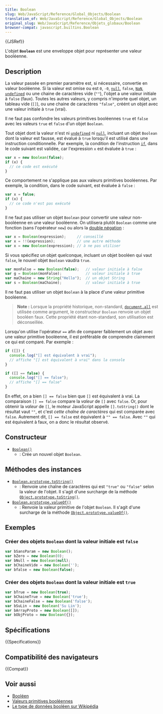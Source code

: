 ```yaml
---
title: Boolean
slug: Web/JavaScript/Reference/Global_Objects/Boolean
translation_of: Web/JavaScript/Reference/Global_Objects/Boolean
original_slug: Web/JavaScript/Reference/Objets_globaux/Boolean
browser-compat: javascript.builtins.Boolean
---
```

{{JSRef}}

L'objet **`Boolean`** est une enveloppe objet pour représenter une valeur booléenne.

## Description

La valeur passée en premier paramètre est, si nécessaire, convertie en valeur booléenne. Si la valeur est omise ou est `0`, `-0`, [`null`](/fr/docs/Web/JavaScript/Reference/Global_Objects/null), `false`, [`NaN`](/fr/docs/Web/JavaScript/Reference/Global_Objects/NaN), [`undefined`](/fr/docs/Web/JavaScript/Reference/Global_Objects/undefined) ou une chaine de caractères vide (`""`), l'objet a une valeur initiale à `false` (faux). Toutes les autres valeurs, y compris n'importe quel objet, un tableau vide (`[]`), ou une chaine de caractères `"false"`, créént un objet avec une valeur initiale à `true` (vrai).

Il ne faut pas confondre les valeurs primitives booléennes `true` et `false` avec les valeurs `true` et `false` d'un objet `Boolean`.

Tout objet dont la valeur n'est ni [`undefined`](/fr/docs/Web/JavaScript/Reference/Global_Objects/undefined) ni [`null`](/fr/docs/Web/JavaScript/Reference/Global_Objects/null), incluant un objet `Boolean` dont la valeur est fausse, est évalué à `true` lorsqu'il est utilisé dans une instruction conditionnelle. Par exemple, la condition de l'instruction [`if`](/fr/docs/Web/JavaScript/Reference/Statements/if...else), dans le code suivant est validée, car l'expression `x` est évaluée à `true`&nbsp;:

```js
var x = new Boolean(false);
if (x) {
  // ce code est exécuté
}
```

Ce comportement ne s'applique pas aux valeurs primitives booléennes. Par exemple, la condition, dans le code suivant, est évaluée à `false`&nbsp;:

```js
var x = false;
if (x) {
  // ce code n'est pas exécuté
}
```

Il ne faut pas utiliser un objet `Boolean` pour convertir une valeur non-booléenne en une valeur booléenne. On utilisera plutôt `Boolean` comme une fonction (sans l'opérateur `new`) ou alors la [double négation](/fr/docs/Web/JavaScript/Reference/Operators/Logical_NOT)&nbsp;:

```js
var x = Boolean(expression);     // conseillé
var x = !!(expression);          // une autre méthode
var x = new Boolean(expression); // à ne pas utiliser
```

Si vous spécifiez un objet quelconque, incluant un objet booléen qui vaut `false`, le nouvel objet `Boolean` vaudra `true`.

```js
var monFalse = new Boolean(false);   // valeur initiale à false
var g = Boolean(monFalse);           // valeur initiale à true
var maChaine = new String("Hello");  // un objet String
var s = Boolean(maChaine);           // valeur initiale à true
```

Il ne faut pas utiliser un objet `Boolean` à la place d'une valeur primitive booléenne.

> **Note :** Lorsque la propriété historique, non-standard, [`document.all`](/fr/docs/Web/API/Document#propriétés) est utilisée comme argument, le constructeur `Boolean` renvoie un objet booléen faux. Cette propriété étant non-standard, son utilisation est déconseillée.

Lorsqu'on utilise l'opérateur `==` afin de comparer faiblement un objet avec une valeur primitive booléenne, il est préférable de comprendre clairement ce qui est comparé. Par exemple&nbsp;:

```js
if ([]) {
  console.log("[] est équivalent à vrai");
  // affiche "[] est équivalent à vrai" dans la console
}

if ([] == false) {
  console.log("[] == false");
  // affiche "[] == false"
} 
```

En effet, on a bien `[] == false` bien que `[]` est équivalent à vrai. La comparaison `[] == false` compare la *valeur* de `[]` avec `false`. Or, pour obtenir la *valeur* de `[]`, le moteur JavaScript appelle `[].toString()` dont le résultat vaut `""`, et c'est *cette chaîne de caractères* qui est comparée avec `false`. Autrement dit, `[] == false` est équivalent à `"" == false`. Avec `""` qui est équivalent à faux, on a donc le résultat observé.

## Constructeur

- [`Boolean()`](/fr/docs/Web/JavaScript/Reference/Global_Objects/Boolean/Boolean)
  - : Crée un nouvel objet `Boolean`.

## Méthodes des instances

- [`Boolean.prototype.toString()`](/fr/docs/Web/JavaScript/Reference/Global_Objects/Boolean/toString)
  - : Renvoie une chaîne de caractères qui est `"true"` ou `"false"` selon la valeur de l'objet. Il s'agit d'une surcharge de la méthode [`Object.prototype.toString()`](/fr/docs/Web/JavaScript/Reference/Global_Objects/Object/toString).
- [`Boolean.prototype.valueOf()`](/fr/docs/Web/JavaScript/Reference/Global_Objects/Boolean/valueOf)
  - : Renvoie la valeur primitive de l'objet `Boolean`. Il s'agit d'une surcharge de la méthode [`Object.prototype.valueOf()`](/fr/docs/Web/JavaScript/Reference/Global_Objects/Object/valueOf).

## Exemples

### Créer des objets `Boolean` dont la valeur initiale est `false`

```js
var bSansParam = new Boolean();
var bZero = new Boolean(0);
var bNull = new Boolean(null);
var bChaineVide = new Boolean('');
var bfalse = new Boolean(false);
```

### Créer des objets `Boolean` dont la valeur initiale est `true`

```js
var bTrue = new Boolean(true);
var bChaineTrue = new Boolean('true');
var bChaineFalse = new Boolean('false');
var bSuLin = new Boolean('Su Lin');
var bArrayProto = new Boolean([]);
var bObjProto = new Boolean({});
```

## Spécifications

{{Specifications}}

## Compatibilité des navigateurs

{{Compat}}

## Voir aussi

- [Booléen](/fr/docs/Glossary/Boolean)
- [Valeurs primitives booléennes](/fr/docs/Web/JavaScript/Data_structures#les_valeurs_primitives)
- [Le type de données booléen sur Wikipédia](https://fr.wikipedia.org/wiki/Bool%C3%A9en)
